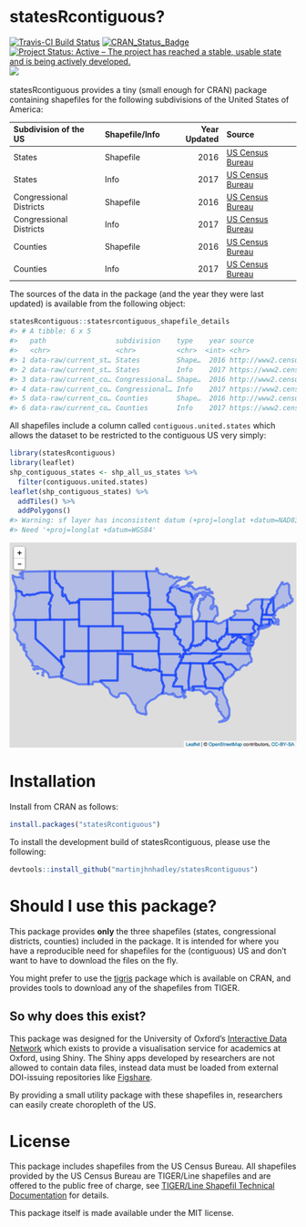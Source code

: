 
<!-- README.md is generated from README.Rmd. Please edit that file -->

# statesRcontiguous?

[![Travis-CI Build
Status](https://travis-ci.org/martinjhnhadley/statesRcontiguous.svg?branch=master)](https://travis-ci.org/martinjhnhadley/statesRcontiguous)
[![CRAN\_Status\_Badge](http://www.r-pkg.org/badges/version/statesRcontiguous)](https://cran.r-project.org/package=statesRcontiguous)
[![Project Status: Active – The project has reached a stable, usable
state and is being actively
developed.](http://www.repostatus.org/badges/latest/active.svg)](http://www.repostatus.org/#active)
[![](http://cranlogs.r-pkg.org/badges/statesRcontiguous)](http://cran.rstudio.com/web/packages/statesRcontiguous/index.html)

statesRcontiguous provides a tiny (small enough for CRAN) package
containing shapefiles for the following subdivisions of the United
States of
America:

| Subdivision of the US   | Shapefile/Info | Year Updated | Source                                          |
| :---------------------- | :------------- | -----------: | :---------------------------------------------- |
| States                  | Shapefile      |         2016 | <a href='' target='_blank'>US Census Bureau</a> |
| States                  | Info           |         2017 | <a href='' target='_blank'>US Census Bureau</a> |
| Congressional Districts | Shapefile      |         2016 | <a href='' target='_blank'>US Census Bureau</a> |
| Congressional Districts | Info           |         2017 | <a href='' target='_blank'>US Census Bureau</a> |
| Counties                | Shapefile      |         2016 | <a href='' target='_blank'>US Census Bureau</a> |
| Counties                | Info           |         2017 | <a href='' target='_blank'>US Census Bureau</a> |

The sources of the data in the package (and the year they were last
updated) is available from the following object:

``` r
statesRcontiguous::statesrcontiguous_shapefile_details
#> # A tibble: 6 x 5
#>   path                 subdivision    type    year source                 
#>   <chr>                <chr>          <chr>  <int> <chr>                  
#> 1 data-raw/current_st… States         Shape…  2016 http://www2.census.gov…
#> 2 data-raw/current_st… States         Info    2017 https://www2.census.go…
#> 3 data-raw/current_co… Congressional… Shape…  2016 http://www2.census.gov…
#> 4 data-raw/current_co… Congressional… Info    2017 https://www2.census.go…
#> 5 data-raw/current_co… Counties       Shape…  2016 http://www2.census.gov…
#> 6 data-raw/current_co… Counties       Info    2017 https://www2.census.go…
```

All shapefiles include a column called `contiguous.united.states` which
allows the dataset to be restricted to the contiguous US very simply:

``` r
library(statesRcontiguous)
library(leaflet)
shp_contiguous_states <- shp_all_us_states %>%
  filter(contiguous.united.states)
leaflet(shp_contiguous_states) %>%
  addTiles() %>%
  addPolygons()
#> Warning: sf layer has inconsistent datum (+proj=longlat +datum=NAD83 +no_defs).
#> Need '+proj=longlat +datum=WGS84'
```

![](README-leaflet-example-1.png)<!-- -->

# Installation

Install from CRAN as follows:

``` r
install.packages("statesRcontiguous")
```

To install the development build of statesRcontiguous, please use the
following:

``` r
devtools::install_github("martinjhnhadley/statesRcontiguous")
```

# Should I use this package?

This package provides **only** the three shapefiles (states,
congressional districts, counties) included in the package. It is
intended for where you have a reproducible need for shapefiles for the
(contiguous) US and don’t want to have to download the files on the fly.

You might prefer to use the [tigris](https://github.com/walkerke/tigris)
package which is available on CRAN, and provides tools to download any
of the shapefiles from TIGER.

## So why does this exist?

This package was designed for the University of Oxford’s [Interactive
Data Network](http://idn.it.ox.ac.uk) which exists to provide a
visualisation service for academics at Oxford, using Shiny. The Shiny
apps developed by researchers are not allowed to contain data files,
instead data must be loaded from external DOI-issuing repositories like
[Figshare](www.figshare.com).

By providing a small utility package with these shapefiles in,
researchers can easily create choropleth of the US.

# License

This package includes shapefiles from the US Census Bureau. All
shapefiles provided by the US Census Bureau are TIGER/Line shapefiles
and are offered to the public free of charge, see [TIGER/Line Shapefil
Technical
Documentation](http://www2.census.gov/geo/pdfs/maps-data/data/tiger/tgrshp2016/TGRSHP2016_TechDoc.pdf)
for details.

This package itself is made available under the MIT license.
